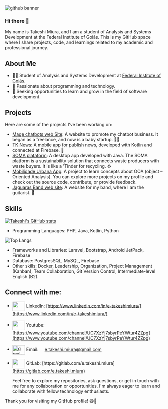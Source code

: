 

<!--
**Takeshi-mi/takeshi-mi** is a ✨ _special_ ✨ repository because its `README.md` (this file) appears on your GitHub profile.

Here are some ideas to get you started:

- 🔭 I’m currently working on ...
- 🌱 I’m currently learning ...
- 👯 I’m looking to collaborate on ...
- 🤔 I’m looking for help with ...
- 💬 Ask me about ...
- 📫 How to reach me: ...
- 😄 Pronouns: ...
- ⚡ Fun fact: ...
-->
![github banner](https://github.com/Takeshi-mi/takeshi-mi/assets/101356765/702678a3-0a04-484d-a178-d216eb5dcba7)

### Hi there 👋
My name is Takeshi Miura, and I am a student of Analysis and Systems Development at the Federal Institute of Goiás. This is my GitHub space where I share projects, code, and learnings related to my academic and professional journey.

## About Me

- 👨‍🎓 Student of Analysis and Systems Development at [Federal Institute of Goiás](https://www.ifg.edu.br/).
- 💖 Passionate about programming and technology.
- 💼 Seeking opportunities to learn and grow in the field of software development.

## Projects
Here are some of the projects I've been working on:
- <a href="https://magechatbots.vercel.app/" target="_blank">Mage chatbots web Site</a>: A website to promote my chatbot business. It began as a freelance, and now is a baby startup. 🤖🚀
- <a href="https://github.com/Takeshi-mi/TK-News-App-de-Noticias" target="_blank">TK News</a>: A mobile app for publish news, developed with Kotlin and connected at Firebase. 📱
- <a href="https://github.com/Takeshi-mi/Plataforma-SOMA" target="_blank">SOMA plataform</a>: A desktop app developed with Java. The SOMA platform is a sustainability solution that connects waste producers with waste buyers. It is like a 'Tinder for recycling. ♻
- <a href="https://github.com/Takeshi-mi/AppDeMobilidadeUrbana" target="_blank">Mobilidade Urbana App</a>: A project to learn concepts about OOA (object – Oriented Analysis).
You can explore more projects on my profile and check out the source code, contribute, or provide feedback.
- <a href="https://takeshi-mi.github.io/site-jaguaras/" target="_blank">Jaguaras Band web site</a>: A website for my band, where I am the guitarist. 🎸


## Skills
[![Takeshi's GitHub stats](https://github-readme-stats.vercel.app/api?username=takeshi-mi)](https://github.com/takeshi-mi/github-readme-stats) 

- Programming Languages: PHP, Java, Kotlin, Python
  
![Top Langs](https://github-readme-stats.vercel.app/api/top-langs/?username=takeshi-mi&layout=compact)
- Frameworks and Libraries: Laravel, Bootstrap, Android JetPack, Firebase
- Database: PostgresSQL, MySQL, Firebase
- Other skills: Docker, Leadership, Organization, Project Management (Kanban), Team Collaboration, Git Version Control, Intermediate-level English (B2).

## Connect with me:
-  <a href="www.linkedin.com/in/e-takeshimiura" target="blank"><img align="center" src="https://www.svgrepo.com/show/205292/linkedin.svg" alt="" height="30" width="40" /></a> LinkedIn: [https://www.linkedin.com/in/e-takeshimiura/](https://www.linkedin.com/in/e-takeshimiura/)
-  <a href="https://www.youtube.com/channel/UC7XzYj7sbyrPeYWtur4ZZpg" target="blank"><img align="center" src="https://www.svgrepo.com/show/205306/youtube.svg" alt="" height="30" width="40" /></a> Youtube: [https://www.youtube.com/channel/UC7XzYj7sbyrPeYWtur4ZZpg](https://www.youtube.com/channel/UC7XzYj7sbyrPeYWtur4ZZpg)
-  <img align='center' src="https://www.svgrepo.com/show/243092/gmail.svg" alt="gmal-icon" height="30" width="40"/> Email:&nbsp;&nbsp;&nbsp;&nbsp; e.takeshi.miura@gmail.com 

- <a href="https://gitlab.com/e.takeshi.miura" target="_blank"> <img align="center" src="https://www.svgrepo.com/show/349377/gitlab.svg"  height="30" width="40" /></a> GitLab: [https://gitlab.com/e.takeshi.miura](https://gitlab.com/e.takeshi.miura)
  
    Feel free to explore my repositories, ask questions, or get in touch with me for any collaboration or opportunities. I'm always eager to learn and collaborate with fellow technology enthusiasts.

Thank you for visiting my GitHub profile! 😄🚀




